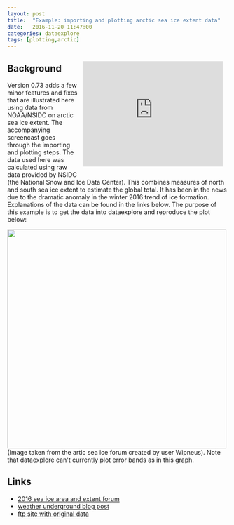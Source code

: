 ```yaml
---
layout: post
title:  "Example: importing and plotting arctic sea ice extent data"
date:   2016-11-20 11:47:00
categories: dataexplore
tags: [plotting,arctic]
---
```


<iframe width="320" height="240" style="float: right; padding:12px;"
src="https://www.youtube.com/watch?v=SHyADz4Rm0A"
frameborder="0" allowfullscreen>
</iframe>

## Background

Version 0.73 adds a few minor features and fixes that are illustrated here using data from NOAA/NSIDC on arctic sea ice extent. The accompanying screencast goes through the importing and plotting steps. The data used here was calculated using raw data provided by NSIDC (the National Snow and Ice Data Center). This combines measures of north and south sea ice extent to estimate the global total. It has been in the news due to the dramatic anomaly in the winter 2016 trend of ice formation. Explanations of the data can be found in the links below.
The purpose of this example is to get the data into dataexplore and reproduce the plot below:

<div style="width: 700px;">
<img src="https://sites.google.com/site/arctischepinguin/home/sea-ice-extent-area/grf/nsidc_global_extent_byyear_b.png" width="500px">
</div>
(Image taken from the artic sea ice forum created by user Wipneus). Note that dataexplore can't currently plot error bands as in this graph.

## Links

* [2016 sea ice area and extent forum](https://forum.arctic-sea-ice.net/index.php/topic,1457.msg93338.html)
* [weather underground blog post](https://www.wunderground.com/blog/JeffMasters/crazy-cryosphere-record-low-sea-ice-an-overheated-arctic-and-a-snow)
* [ftp site with original data](ftp://sidads.colorado.edu/DATASETS/NOAA/G02135/south/daily/data/)
